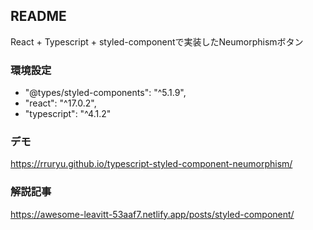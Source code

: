 ## README
React + Typescript + styled-componentで実装したNeumorphismボタン

### 環境設定
- "@types/styled-components": "^5.1.9",
- "react": "^17.0.2",
- "typescript": "^4.1.2"

### デモ
https://rruryu.github.io/typescript-styled-component-neumorphism/

### 解説記事
https://awesome-leavitt-53aaf7.netlify.app/posts/styled-component/
